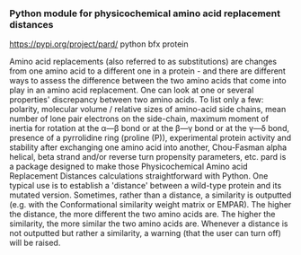 ### Python module for physicochemical amino acid replacement distances

https://pypi.org/project/pard/
python
bfx
protein

Amino acid replacements (also referred to as substitutions) are changes from one amino acid to a different one in a protein - and there are different ways to assess the difference between the two amino acids that come into play in an amino acid replacement. One can look at one or several properties' discrepancy between two amino acids. To list only a few: polarity, molecular volume / relative sizes of amino-acid side chains, mean number of lone pair electrons on the side-chain, maximum moment of inertia for rotation at the α―β bond or at the β―γ bond or at the γ―δ bond, presence of a pyrrolidine ring (proline (P)), experimental protein activity and stability after exchanging one amino acid into another, Chou-Fasman alpha helical, beta strand and/or reverse turn propensity parameters, etc.
pard is a package designed to make those Physicochemical Amino acid Replacement Distances calculations straightforward with Python. One typical use is to establish a 'distance' between a wild-type protein and its mutated version. Sometimes, rather than a distance, a similarity is outputted (e.g. with the Conformational similarity weight matrix or EMPAR). The higher the distance, the more different the two amino acids are. The higher the similarity, the more similar the two amino acids are. Whenever a distance is not outputted but rather a similarity, a warning (that the user can turn off) will be raised.

